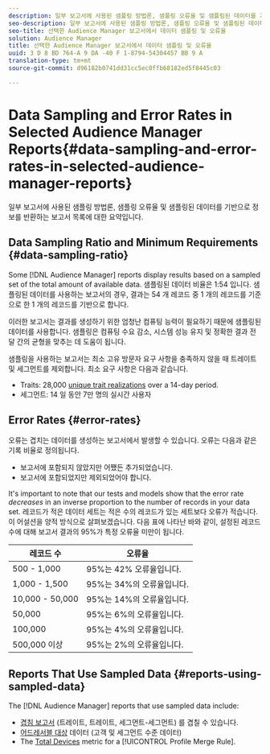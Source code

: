 ```yaml
---
description: 일부 보고서에 사용된 샘플링 방법론, 샘플링 오류율 및 샘플링된 데이터를 기반으로 정보를 반환하는 보고서 목록에 대한 요약입니다.
seo-description: 일부 보고서에 사용된 샘플링 방법론, 샘플링 오류율 및 샘플링된 데이터를 기반으로 정보를 반환하는 보고서 목록에 대한 요약입니다.
seo-title: 선택한 Audience Manager 보고서에서 데이터 샘플링 및 오류율
solution: Audience Manager
title: 선택한 Audience Manager 보고서에서 데이터 샘플링 및 오류율
uuid: 3 D 8 BD 764-A 9 DA -40 F 1-8794-54304457 BB 9 A
translation-type: tm+mt
source-git-commit: d96182b0741dd31cc5ec0ffb68182ed5f8445c03

---
```



# Data Sampling and Error Rates in Selected Audience Manager Reports{#data-sampling-and-error-rates-in-selected-audience-manager-reports}

일부 보고서에 사용된 샘플링 방법론, 샘플링 오류율 및 샘플링된 데이터를 기반으로 정보를 반환하는 보고서 목록에 대한 요약입니다.

## Data Sampling Ratio and Minimum Requirements {#data-sampling-ratio}

Some [!DNL Audience Manager] reports display results based on a sampled set of the total amount of available data. 샘플링된 데이터 비율은 1:54 입니다. 샘플링된 데이터를 사용하는 보고서의 경우, 결과는 54 개 레코드 중 1 개의 레코드를 기준으로 한 1 개의 레코드를 기반으로 합니다.

이러한 보고서는 결과를 생성하기 위한 엄청난 컴퓨팅 능력이 필요하기 때문에 샘플링된 데이터를 사용합니다. 샘플링은 컴퓨팅 수요 감소, 시스템 성능 유지 및 정확한 결과 전달 간의 균형을 맞추는 데 도움이 됩니다.

샘플링을 사용하는 보고서는 최소 고유 방문자 요구 사항을 충족하지 않을 때 트레이트 및 세그먼트를 제외합니다. 최소 요구 사항은 다음과 같습니다.

* Traits: 28,000 [unique trait realizations](/help/using/features/traits/trait-qualification-reference.md#unique-trait-realizations) over a 14-day period.
* 세그먼트: 14 일 동안 7만 명의 실시간 사용자

## Error Rates {#error-rates}

오류는 겹치는 데이터를 생성하는 보고서에서 발생할 수 있습니다. 오류는 다음과 같은 기록 비율로 정의됩니다.

* 보고서에 포함되지 않았지만 어쨌든 추가되었습니다.
* 보고서에 포함되었지만 제외되었어야 합니다.

It's important to note that our tests and models show that the error rate *decreases* in an inverse proportion to the number of records in your data set. 레코드가 적은 데이터 세트는 적은 수의 레코드가 있는 세트보다 오류가 적습니다. 이 어설션을 양적 방식으로 살펴보겠습니다. 다음 표에 나타난 바와 같이, 설정된 레코드 수에 대해 보고서 결과의 95%가 특정 오류율 미만이 됩니다.

| 레코드 수 | 오류율 |
|--- |--- |
| 500 - 1,000 | 95%는 42% 오류율입니다. |
| 1,000 - 1,500 | 95%는 34%의 오류율입니다. |
| 10,000 - 50,000 | 95%는 14%의 오류율입니다. |
| 50,000 | 95%는 6%의 오류율입니다. |
| 100,000 | 95%는 4%의 오류율입니다. |
| 500,000 이상 | 95%는 2%의 오류율입니다. |

## Reports That Use Sampled Data {#reports-using-sampled-data}

The [!DNL Audience Manager] reports that use sampled data include:

* [겹침 보고서](../reporting/dynamic-reports/dynamic-reports.md#interactive-and-overlap-reports) (트레이트, 트레이트, 세그먼트-세그먼트) 를 겹칠 수 있습니다.
* [어드레서블 대상](../features/addressable-audiences.md) 데이터 (고객 및 세그먼트 수준 데이터)
* The [Total Devices](../features/profile-merge-rules/profile-link-metrics.md#merge-rule-metrics) metric for a [!UICONTROL Profile Merge Rule].
